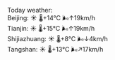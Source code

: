 Today weather:  
Beijing: ☀️   🌡️+14°C 🌬️↑19km/h  
Tianjin: ☀️   🌡️+15°C 🌬️↑19km/h  
Shijiazhuang: ☀️   🌡️+8°C 🌬️↓4km/h  
Tangshan: ☀️   🌡️+13°C 🌬️↗17km/h  
